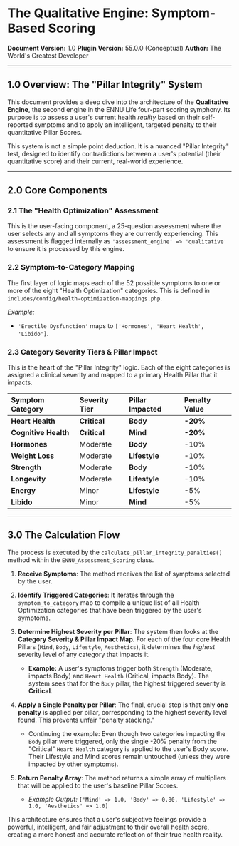# The Qualitative Engine: Symptom-Based Scoring

**Document Version:** 1.0
**Plugin Version:** 55.0.0 (Conceptual)
**Author:** The World's Greatest Developer

---

## 1.0 Overview: The "Pillar Integrity" System

This document provides a deep dive into the architecture of the **Qualitative Engine**, the second engine in the ENNU Life four-part scoring symphony. Its purpose is to assess a user's current health *reality* based on their self-reported symptoms and to apply an intelligent, targeted penalty to their quantitative Pillar Scores.

This system is not a simple point deduction. It is a nuanced "Pillar Integrity" test, designed to identify contradictions between a user's potential (their quantitative score) and their current, real-world experience.

---

## 2.0 Core Components

### 2.1 The "Health Optimization" Assessment

This is the user-facing component, a 25-question assessment where the user selects any and all symptoms they are currently experiencing. This assessment is flagged internally as `'assessment_engine' => 'qualitative'` to ensure it is processed by this engine.

### 2.2 Symptom-to-Category Mapping

The first layer of logic maps each of the 52 possible symptoms to one or more of the eight "Health Optimization" categories. This is defined in `includes/config/health-optimization-mappings.php`.

*Example:*
*   `'Erectile Dysfunction'` maps to `['Hormones', 'Heart Health', 'Libido']`.

### 2.3 Category Severity Tiers & Pillar Impact

This is the heart of the "Pillar Integrity" logic. Each of the eight categories is assigned a clinical severity and mapped to a primary Health Pillar that it impacts.

| Symptom Category | Severity Tier | Pillar Impacted | Penalty Value |
| :--- | :--- | :--- | :--- |
| **Heart Health** | **Critical** | **Body** | **-20%** |
| **Cognitive Health**| **Critical** | **Mind** | **-20%** |
| **Hormones** | Moderate | **Body** | -10% |
| **Weight Loss** | Moderate | **Lifestyle** | -10% |
| **Strength** | Moderate | **Body** | -10% |
| **Longevity** | Moderate | **Lifestyle** | -10% |
| **Energy** | Minor | **Lifestyle** | -5% |
| **Libido** | Minor | **Mind** | -5% |

---

## 3.0 The Calculation Flow

The process is executed by the `calculate_pillar_integrity_penalties()` method within the `ENNU_Assessment_Scoring` class.

1.  **Receive Symptoms**: The method receives the list of symptoms selected by the user.

2.  **Identify Triggered Categories**: It iterates through the `symptom_to_category` map to compile a unique list of all Health Optimization categories that have been triggered by the user's symptoms.

3.  **Determine Highest Severity per Pillar**: The system then looks at the **Category Severity & Pillar Impact Map**. For each of the four core Health Pillars (`Mind`, `Body`, `Lifestyle`, `Aesthetics`), it determines the *highest* severity level of any category that impacts it.
    *   **Example:** A user's symptoms trigger both `Strength` (Moderate, impacts Body) and `Heart Health` (Critical, impacts Body). The system sees that for the `Body` pillar, the highest triggered severity is **Critical**.

4.  **Apply a Single Penalty per Pillar**: The final, crucial step is that only **one penalty** is applied per pillar, corresponding to the highest severity level found. This prevents unfair "penalty stacking."
    *   Continuing the example: Even though two categories impacting the `Body` pillar were triggered, only the single -20% penalty from the "Critical" `Heart Health` category is applied to the user's Body score. Their Lifestyle and Mind scores remain untouched (unless they were impacted by other symptoms).

5.  **Return Penalty Array**: The method returns a simple array of multipliers that will be applied to the user's baseline Pillar Scores.
    *   *Example Output:* `['Mind' => 1.0, 'Body' => 0.80, 'Lifestyle' => 1.0, 'Aesthetics' => 1.0]`

This architecture ensures that a user's subjective feelings provide a powerful, intelligent, and fair adjustment to their overall health score, creating a more honest and accurate reflection of their true health reality. 
